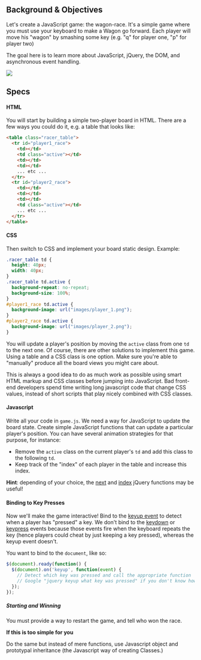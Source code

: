 ## Background & Objectives

Let's create a JavaScript game: the wagon-race. It's a simple game where you must use your keyboard to make a Wagon go forward. Each player will move his "wagon" by smashing some key (e.g. "q" for player one, "p" for player two)

The goal here is to learn more about JavaScript, jQuery, the DOM, and asynchronous event handling.

![](https://raw.githubusercontent.com/lewagon/fullstack-images/master/frontend/wagon_race.gif)

## Specs

#### HTML

You will start by building a simple two-player board in HTML. There are a few ways you could do it, e.g. a table that looks like:

```html
<table class="racer_table">
  <tr id="player1_race">
    <td></td>
    <td class="active"></td>
    <td></td>
    <td></td>
    ... etc ...
  </tr>
  <tr id="player2_race">
    <td></td>
    <td></td>
    <td></td>
    <td class="active"></td>
    ... etc ...
  </tr>
</table>
```

#### CSS

Then switch to CSS and implement your board static design. Example:

```css
.racer_table td {
  height: 40px;
  width: 40px;
}
.racer_table td.active {
  background-repeat: no-repeat;
  background-size: 100%;
}
#player1_race td.active {
  background-image: url("images/player_1.png");
}
#player2_race td.active {
  background-image: url("images/player_2.png");
}
```

You will update a player's position by moving the `active` class from one `td` to the next one. Of course, there are other solutions to implement this game. Using a table and a CSS class is one option. Make sure you're able to "manually" produce all the board views you might care about.

This is always a good idea to do as much work as possible using smart HTML markup and CSS classes before jumping into JavaScript. Bad front-end developers spend time writing long javascript code that change CSS values, instead of short scripts that play nicely combined with CSS classes.

#### Javascript

Write all your code in `game.js`. We need a way for JavaScript to update the board state. Create simple JavaScript functions that can update a particular player's position. You can have several animation strategies for that purpose, for instance:

- Remove the `active` class on the current player's `td` and add this class to the following `td`.
- Keep track of the "index" of each player in the table and increase this index.

**Hint**: depending of your choice, the [next](http://api.jquery.com/next/) and [index](http://api.jquery.com/index/) jQuery functions may be useful!

#### Binding to Key Presses

Now we'll make the game interactive! Bind to the [keyup event](http://api.jquery.com/keyup/) to detect when a player has "pressed" a key. We don't bind to the [keydown](http://api.jquery.com/keydown/) or [keypress](http://api.jquery.com/keypress/) events because those events fire when the keyboard repeats the key (hence players could cheat by just keeping a key pressed), whereas the keyup event doesn't.

You want to bind to the `document`, like so:

```javascript
$(document).ready(function() {
  $(document).on('keyup', function(event) {
    // Detect which key was pressed and call the appropriate function
    // Google "jquery keyup what key was pressed" if you don't know how
  });
});
```

##### Starting and Winning

You must provide a way to restart the game, and tell who won the race.

**If this is too simple for you**

Do the same but instead of mere functions, use Javascript object and prototypal inheritance (the Javascript way of creating Classes.)
